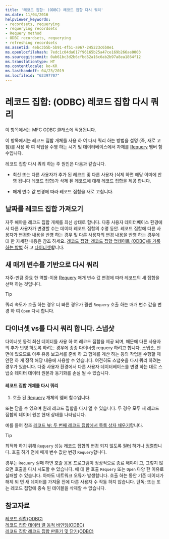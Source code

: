 ```yaml
---
title: '레코드 집합: (ODBC) 레코드 집합 다시 쿼리'
ms.date: 11/04/2016
helpviewer_keywords:
- recordsets, requerying
- requerying recordsets
- Requery method
- ODBC recordsets, requerying
- refreshing recordsets
ms.assetid: 4ebc3b5b-5b91-4f51-a967-245223c6b8e1
ms.openlocfilehash: 7edc1c04da617f96165b25a47ce169b266ae0003
ms.sourcegitcommit: 0ab61bc3d2b6cfbd52a16c6ab2b97a8ea1864f12
ms.translationtype: HT
ms.contentlocale: ko-KR
ms.lasthandoff: 04/23/2019
ms.locfileid: "62397707"
---
```

# <a name="recordset-requerying-a-recordset-odbc"></a>레코드 집합: (ODBC) 레코드 집합 다시 쿼리

이 항목에서는 MFC ODBC 클래스에 적용됩니다.

이 항목에서는 레코드 집합 개체를 사용 하 여 다시 쿼리 하는 방법을 설명 (즉, 새로 고침)를 사용 하 여 작업을 수행 하는 시기 및 데이터베이스에서 자체를 [Requery](../../mfc/reference/crecordset-class.md#requery) 멤버 함수입니다.

레코드 집합 다시 쿼리 하는 주 원인은 다음과 같습니다.

- 최신 또는 다른 사용자가 추가 된 레코드 및 다른 사용자 (삭제 하면 해당 이미에 반영 됩니다 레코드 집합)가 삭제 된 레코드에 대해 레코드 집합을 제공 합니다.

- 매개 변수 값 변경에 따라 레코드 집합을 새로 고칩니다.

##  <a name="_core_bringing_the_recordset_up_to_date"></a> 날짜를 레코드 집합 가져오기

자주 해야을 레코드 집합 개체를 최신 상태로 합니다. 다중 사용자 데이터베이스 환경에서 다른 사용자가 변경할 수는 데이터 레코드 집합의 수명 동안. 레코드 집합에 다른 사용자가 변경한 내용을 반영 하는 경우 및 다른 사용자의 변경 내용을 반영 하는 경우에 대 한 자세한 내용은 참조 하세요. [레코드 집합: 레코드 집합 업데이트 (ODBC)를 기록 하는 방법](../../data/odbc/recordset-how-recordsets-update-records-odbc.md) 하 고 [다이너셋](../../data/odbc/dynaset.md)합니다.

##  <a name="_core_requerying_based_on_new_parameters"></a> 새 매개 변수를 기반으로 다시 쿼리

자주-만큼 중요 한 역할-이용 [Requery](../../mfc/reference/crecordset-class.md#requery) 매개 변수 값 변경에 따라 레코드의 새 집합을 선택 하는 것입니다.

> [!TIP]
>  쿼리 속도가 호출 하는 경우 더 빠른 경우가 훨씬 `Requery` 호출 하는 매개 변수 값을 변경 하 여 `Open` 다시 합니다.

##  <a name="_core_requerying_dynasets_vs.._snapshots"></a> 다이너셋 vs를 다시 쿼리 합니다. 스냅샷

다이너셋 동적 최신 데이터를 사용 하 여 레코드 집합을 제공 되며, 때문에 다른 사용자의 추가 반영 하도록 하려는 경우에 종종 다이너셋 requery 하려고 합니다. 스냅숏, 반면에 있으므로 아주 유용 보고서를 준비 하 고 합계를 계산 하는 등의 작업을 수행할 때 안전 하 게 정적 해당 내용에 사용할 수 있습니다. 여전히도 스냅숏을 다시 쿼리 하려는 경우가 있습니다. 다중 사용자 환경에서 다른 사용자 데이터베이스를 변경 하는 대로 스냅숏 데이터 데이터 원본과 동기화를 손실 될 수 있습니다.

#### <a name="to-requery-a-recordset-object"></a>레코드 집합 개체를 다시 쿼리

1. 호출 된 [Requery](../../mfc/reference/crecordset-class.md#requery) 개체의 멤버 함수입니다.

또는 닫을 수 있으며 원래 레코드 집합을 다시 열 수 있습니다. 두 경우 모두 새 레코드 집합의 데이터 원본 현재 상태를 나타냅니다.

예를 들어 참조 [레코드 뷰: 두 번째 레코드 집합에서 목록 상자 채우기](../../data/filling-a-list-box-from-a-second-recordset-mfc-data-access.md)합니다.

> [!TIP]
>  최적화 하기 위해 `Requery` 성능 레코드 집합의 변경 되지 않도록 [필터](../../data/odbc/recordset-filtering-records-odbc.md) 하거나 [정렬](../../data/odbc/recordset-sorting-records-odbc.md)합니다. 호출 하기 전에 매개 변수 값만 변경 `Requery`합니다.

경우는 `Requery` 실패 하면 호출 응용 프로그램이 정상적으로 종료 해야이 고, 그렇지 않으면 호출을 다시 시도할 수 있습니다. 에 대 한 호출 `Requery` 또는 `Open` 다양 한 이유로 실패할 수 있습니다. 아마도 네트워크 오류가 발생합니다. 호출 하는 동안 기존 데이터가 해제 되 면 새 데이터를 가져올 전에 다른 사용자 수 작동 하지 않습니다. 단독; 또는 또는 레코드 집합에 종속 된 테이블을 삭제할 수 없습니다.

## <a name="see-also"></a>참고자료

[레코드 집합(ODBC)](../../data/odbc/recordset-odbc.md)<br/>
[레코드 집합 데이터 열 동적 바인딩(ODBC)](../../data/odbc/recordset-dynamically-binding-data-columns-odbc.md)<br/>
[레코드 집합 레코드 집합 만들기 및 닫기(ODBC)](../../data/odbc/recordset-creating-and-closing-recordsets-odbc.md)